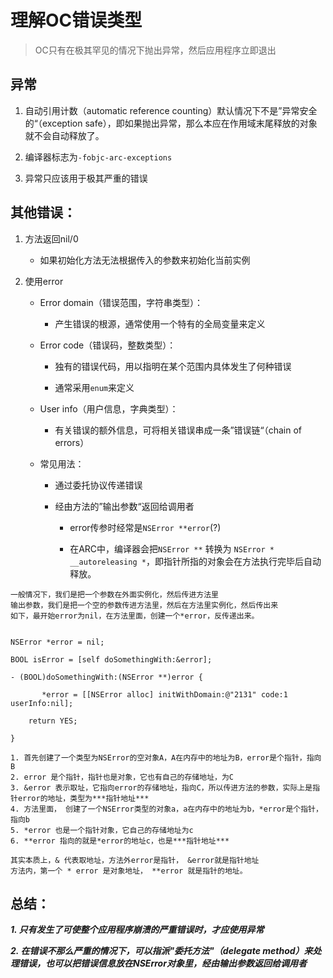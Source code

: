 # 理解OC错误类型
> OC只有在极其罕见的情况下抛出异常，然后应用程序立即退出

## 异常

1. 自动引用计数（automatic reference counting）默认情况下不是”异常安全的“（exception safe），即如果抛出异常，那么本应在作用域末尾释放的对象就不会自动释放了。

2. 编译器标志为`-fobjc-arc-exceptions`
3. 异常只应该用于极其严重的错误

## 其他错误：

1. 方法返回nil/0
	* 如果初始化方法无法根据传入的参数来初始化当前实例

2. 使用error
	* Error domain（错误范围，字符串类型）：
		* 产生错误的根源，通常使用一个特有的全局变量来定义

	* Error code（错误码，整数类型）：
		* 独有的错误代码，用以指明在某个范围内具体发生了何种错误

		* 通常采用`enum`来定义
		
	* User info（用户信息，字典类型）：
		* 有关错误的额外信息，可将相关错误串成一条”错误链“（chain of errors）

	* 常见用法：
		* 通过委托协议传递错误
		
		* 经由方法的”输出参数“返回给调用者
			* error传参时经常是`NSError **error`(?)
			
			* 在ARC中，编译器会把`NSError **` 转换为 `NSError * __autoreleasing *`，即指针所指的对象会在方法执行完毕后自动释放。
		
		
```
一般情况下，我们是把一个参数在外面实例化，然后传进方法里
输出参数，我们是把一个空的参数传进方法里，然后在方法里实例化，然后传出来
如下，最开始error为nil，在方法里面，创建一个*error，反传递出来。


NSError *error = nil;
    
BOOL isError = [self doSomethingWith:&error];
    
- (BOOL)doSomethingWith:(NSError **)error {
   
       *error = [[NSError alloc] initWithDomain:@"2131" code:1 userInfo:nil];
    
    return YES;
    
}

1. 首先创建了一个类型为NSError的空对象A，A在内存中的地址为B，error是个指针，指向B
2. error 是个指针，指针也是对象，它也有自己的存储地址，为C
3. &error 表示取址，它指向error的存储地址，指向C，所以传进方法的参数，实际上是指针error的地址，类型为***指针地址***
4. 方法里面， 创建了一个NSError类型的对象a，a在内存中的地址为b，*error是个指针，指向b
5. *error 也是一个指针对象，它自己的存储地址为c 
6. **error 指向的就是*error的地址c，也是***指针地址***

其实本质上，& 代表取地址，方法外error是指针， &error就是指针地址
方法内，第一个 * error 是对象地址， **error 就是指针的地址。

```

## 总结：

***1. 只有发生了可使整个应用程序崩溃的严重错误时，才应使用异常***

***2. 在错误不那么严重的情况下，可以指派"委托方法"（delegate method）来处理错误，也可以把错误信息放在NSError对象里，经由输出参数返回给调用者***




